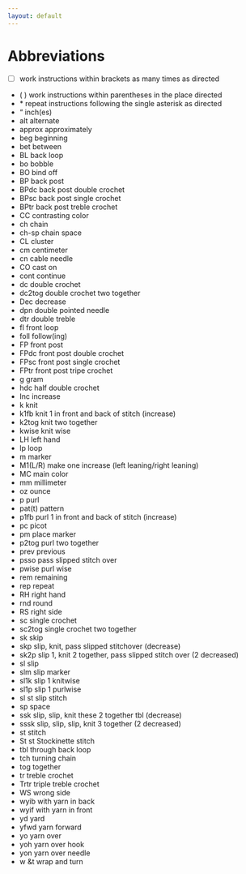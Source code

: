 ```yaml
---
layout: default
---
```

# Abbreviations

* [ ]	work instructions within brackets as many times as directed
* ( )	work instructions within parentheses in the place directed
* \*	repeat instructions following the single asterisk as directed
* “	inch(es)
* alt	alternate
* approx	approximately
* beg	beginning
* bet	between
* BL	back loop
* bo	bobble
* BO	bind off
* BP	back post
* BPdc	back post double crochet
* BPsc	back post single crochet
* BPtr	back post treble crochet
* CC	contrasting color
* ch	chain
* ch-sp	chain space
* CL	cluster
* cm	centimeter
* cn	cable needle
* CO	cast on
* cont	continue
* dc	double crochet
* dc2tog	double crochet two together
* Dec	decrease
* dpn	double pointed needle
* dtr	double treble
* fl	front loop
* foll	follow(ing)
* FP	front post
* FPdc	front post double crochet
* FPsc	front post single crochet
* FPtr	front post tripe crochet
* g	gram
* hdc	half double crochet
* Inc	increase
* k	knit
* k1fb	knit 1 in front and back of stitch (increase)
* k2tog	knit two together
* kwise	knit wise
* LH	left hand
* lp	loop
* m	marker
* M1(L/R)	make one increase (left leaning/right leaning)
* MC	main color
* mm	millimeter
* oz	ounce
* p	purl
* pat(t)	pattern
* p1fb	purl 1 in front and back of stitch (increase)
* pc	picot
* pm	place marker
* p2tog	purl two together
* prev	previous
* psso	pass slipped stitch over
* pwise	purl wise
* rem	remaining
* rep	repeat
* RH	right hand
* rnd	round
* RS	right side
* sc	single crochet
* sc2tog	single crochet two together
* sk	skip
* skp	slip, knit, pass slipped stitchover (decrease)
* sk2p	slip 1, knit 2 together, pass slipped stitch over (2 decreased)
* sl	slip
* slm	slip marker
* sl1k	slip 1 knitwise
* sl1p	slip 1 purlwise
* sl st	slip stitch
* sp	space
* ssk	slip, slip, knit these 2 together tbl (decrease)
* sssk	slip, slip, slip, knit 3 together (2 decreased)
* st	stitch
* St st	Stockinette stitch
* tbl	through back loop
* tch	turning chain
* tog	together
* tr	treble crochet
* Trtr	triple treble crochet
* WS	wrong side
* wyib	with yarn in back
* wyif	with yarn in front
* yd	yard
* yfwd	yarn forward
* yo	yarn over
* yoh	yarn over hook
* yon	yarn over needle
* w &t	wrap and turn
